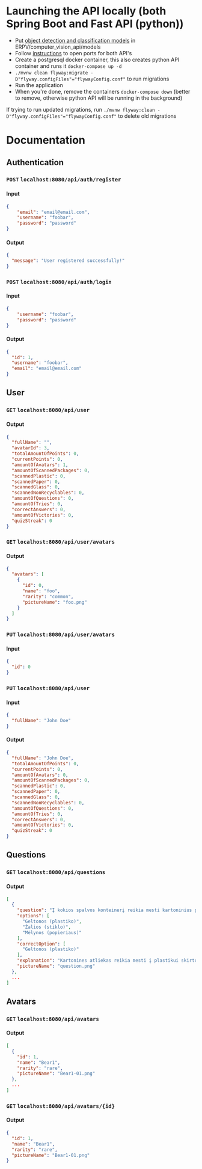# Launching the API locally (both Spring Boot and Fast API (python))
* Put [object detection and classification models](https://drive.google.com/drive/folders/1vqPU6IuEvhgVNDlltKphpMuOkSQ1bKjT?usp=share_link) in ERPV/computer_vision_api/models
* Follow [instructions](https://erpv.atlassian.net/browse/ERPV-75) to open ports for both API's
* Create a postgresql docker container, this also creates python API container and runs it `docker-compose up -d`
* `./mvnw clean flyway:migrate -D"flyway.configFiles"="flywayConfig.conf"` to run migrations
* Run the application
* When you're done, remove the containers `docker-compose down` (better to remove, otherwise python API will be running in the background)

If trying to run updated migrations, run `./mvnw flyway:clean -D"flyway.configFiles"="flywayConfig.conf"`
to delete old migrations

# Documentation

## Authentication

### `POST` `localhost:8080/api/auth/register`

#### Input

```json
{
    "email": "email@email.com",
    "username": "foobar",
    "password": "password"
}
```

#### Output

```json
{
  "message": "User registered successfully!"
}
```

### `POST` `localhost:8080/api/auth/login`

#### Input

```json
{
    "username": "foobar",
    "password": "password"
}
```

#### Output

```json
{
  "id": 1,
  "username": "foobar",
  "email": "email@email.com"
}
```

## User

### `GET` `localhost:8080/api/user`

#### Output

```json
{
  "fullName": "",
  "avatarId": 3,
  "totalAmountOfPoints": 0,
  "currentPoints": 0,
  "amountOfAvatars": 1,
  "amountOfScannedPackages": 0,
  "scannedPlastic": 0,
  "scannedPaper": 0,
  "scannedGlass": 0,
  "scannedNonRecyclables": 0,
  "amountOfQuestions": 0,
  "amountOfTries": 0,
  "correctAnswers": 0,
  "amountOfVictories": 0,
  "quizStreak": 0
}
```

### `GET` `localhost:8080/api/user/avatars`

#### Output

```json
{
  "avatars": [
    {
      "id": 0,
      "name": "foo",
      "rarity": "common",
      "pictureName": "foo.png"
    }
  ]
}
```

### `PUT` `localhost:8080/api/user/avatars`

#### Input

```json
{
  "id": 0
}
```

### `PUT` `localhost:8080/api/user`

#### Input

```json
{
  "fullName": "John Doe"
}
```

#### Output

```json
{
  "fullName": "John Doe",
  "totalAmountOfPoints": 0,
  "currentPoints": 0,
  "amountOfAvatars": 0,
  "amountOfScannedPackages": 0,
  "scannedPlastic": 0,
  "scannedPaper": 0,
  "scannedGlass": 0,
  "scannedNonRecyclables": 0,
  "amountOfQuestions": 0,
  "amountOfTries": 0,
  "correctAnswers": 0,
  "amountOfVictories": 0,
  "quizStreak": 0
}
```

## Questions

### `GET` `localhost:8080/api/questions`

#### Output

```json
[
  {
    "question": "Į kokios spalvos konteinerį reikia mesti kartoninius pieno pakelius?",
    "options": [
      "Geltonos (plastiko)",
      "Žalios (stiklo)",
      "Mėlynos (popieriaus)"
    ],
    "correctOption": [
      "Geltonos (plastiko)"
    ],
    "explanation": "Kartonines atliekas reikia mesti į plastikui skirtus geltonos spalvos konteinerius.",
    "pictureName": "question.png"
  },
  ...
]
```

## Avatars

### `GET` `localhost:8080/api/avatars`

#### Output

```json
[
  {
    "id": 1,
    "name": "Bear1",
    "rarity": "rare",
    "pictureName": "Bear1-01.png"
  },
  ...
]
```

### `GET` `localhost:8080/api/avatars/{id}`

#### Output

```json
{
  "id": 1,
  "name": "Bear1",
  "rarity": "rare",
  "pictureName": "Bear1-01.png"
}
```